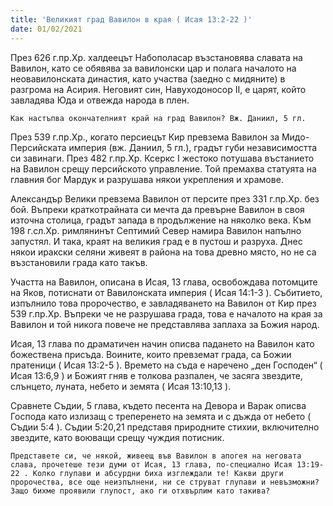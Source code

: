```yaml
---
title: 'Великият град Вавилон в края ( Исая 13:2-22 )'
date: 01/02/2021
---
```


През 626 г.пр.Хр. халдеецът Набополасар възстановява славата на Вавилон, като се обявява за вавилонски цар и полага началото на неовавилонската династия, като участва (заедно с мидяните) в разгрома на Асирия. Неговият син, Навуходоносор II, е царят, който завладява Юда и отвежда народа в плен.

`Как настъпва окончателният край на град Вавилон? Вж. Даниил, 5 гл.`

През 539 г.пр.Хр., когато персиецът Кир превзема Вавилон за Мидо-Персийската империя (вж. Даниил, 5 гл.), градът губи независимостта си завинаги. През 482 г.пр.Хр. Ксеркс I жестоко потушава въстанието на Вавилон срещу персийското управление. Той премахва статуята на главния бог Мардук и разрушава някои укрепления и храмове.

Александър Велики превзема Вавилон от персите през 331 г.пр.Хр. без бой. Въпреки краткотрайната си мечта да превърне Вавилон в своя източна столица, градът запада в продължение на няколко века. Към 198 г.сл.Хр. римлянинът Септимий Север намира Вавилон напълно запустял. И така, краят на великия град е в пустош и разруха. Днес някои иракски селяни живеят в района на това древно място, но не са възстановили града като такъв.

Участта на Вавилон, описана в Исая, 13 глава, освобождава потомците на Яков, потиснати от Вавилонската империя ( Исая 14:1-3 ). Събитието, изпълнило това пророчество, е завладяването на Вавилон от Кир през 539 г.пр.Хр. Въпреки че не разрушава града, това е началото на края за Вавилон и той никога повече не представлява заплаха за Божия народ.

Исая, 13 глава по драматичен начин описва падането на Вавилон като божествена присъда. Воините, които превземат града, са Божии пратеници ( Исая 13:2-5 ). Времето на съда е наречено „ден Господен“ ( Исая 13:6,9 ) и Божият гняв е толкова разпален, че засяга звездите, слънцето, луната, небето и земята ( Исая 13:10,13 ).

Сравнете Съдии, 5 глава, където песента на Девора и Варак описва Господа като излизащ с треперенето на земята и с дъжда от небето ( Съдии 5:4 ). Съдии 5:20,21 представя природните стихии, включително звездите, като воюващи срещу чуждия потисник.

`Представете си, че някой, живеещ във Вавилон в апогея на неговата слава, прочетеше тези думи от Исая, 13 глава, по-специално Исая 13:19-22 . Колко глупави и абсурдни биха изглеждали те! Какви други пророчества, все още неизпълнени, ни се струват глупави и невъзможни? Защо бихме проявили глупост, ако ги отхвърлим като такива?`